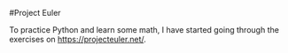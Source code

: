 #Project Euler 

To practice Python and learn some math, I have started going through the exercises on https://projecteuler.net/.  